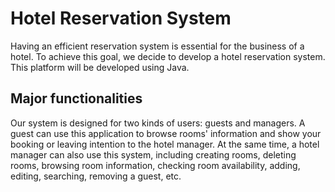 # Hotel Reservation System
Having an efficient reservation system is essential for the business of a hotel. To achieve this goal, we decide to develop a hotel reservation system. This platform will be developed using Java.

## Major functionalities
Our system is designed for two kinds of users: guests and managers. A guest can use this application to browse rooms' information and show your booking or leaving intention to the hotel manager. At the same time, a hotel manager can also use this system, including creating rooms, deleting rooms, browsing room information, checking room availability, adding, editing, searching, removing a guest, etc.